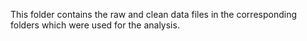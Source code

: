 This folder contains the raw and clean data files in the corresponding folders which were used for the analysis.